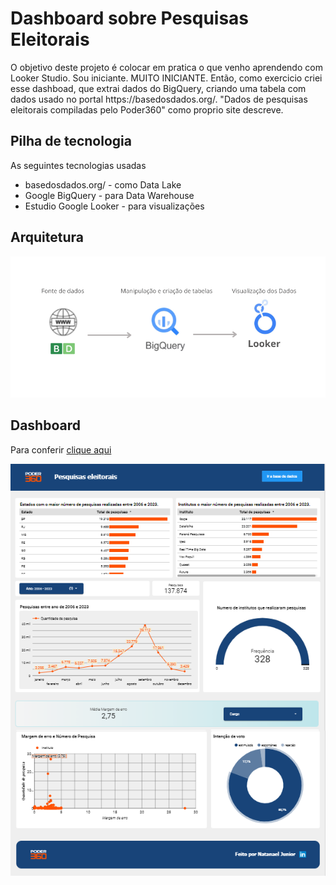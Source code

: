 <h1>Dashboard sobre Pesquisas Eleitorais</h1>
<p>O objetivo deste projeto é colocar em pratica o que venho aprendendo com Looker Studio. Sou iniciante. MUITO INICIANTE. Então, como exercicio criei esse dashboad, que extrai dados do BigQuery, criando uma tabela com dados usado no portal https://basedosdados.org/. "Dados de pesquisas eleitorais compiladas pelo Poder360" como proprio site descreve.</p>

<h2>Pilha de tecnologia</h2>
<p>As seguintes tecnologias usadas</p>
<ul>
  <li>basedosdados.org/ - como Data Lake</li>
  <li>Google BigQuery - para Data Warehouse</li>
  <li>Estudio Google Looker - para visualizações</li>
</ul>

<h2>Arquitetura</h2>
<p><img src="img/Looker.png"></p>

<h2>Dashboard</h2>
<p>Para conferir <a target="_blank" href='https://lookerstudio.google.com/reporting/6d604d4b-d22e-4c9e-89e2-924d1f193277'>clique aqui</a></p>
<p><img src="img/Dashboard.png"></p>
